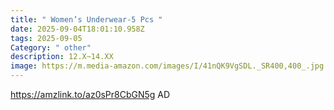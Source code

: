 ```yaml
---
title: " Women’s Underwear-5 Pcs "
date: 2025-09-04T18:01:10.958Z
tags: 2025-09-05
Category: " other"
description: 12.X~14.XX
image: https://m.media-amazon.com/images/I/41nQK9VgSDL._SR400,400_.jpg
---
```

https://amzlink.to/az0sPr8CbGN5g  AD